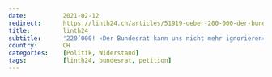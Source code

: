 ```yaml
---
date:          2021-02-12
redirect:      https://linth24.ch/articles/51919-ueber-200-000-der-bundesrat-kann-uns-nicht-mehr-ignorieren
title:         linth24
subtitle:      '220’000! «Der Bundesrat kann uns nicht mehr ignorieren»'
country:       CH
categories:    [Politik, Widerstand]
tags:          [linth24, bundesrat, petition]
---
```

